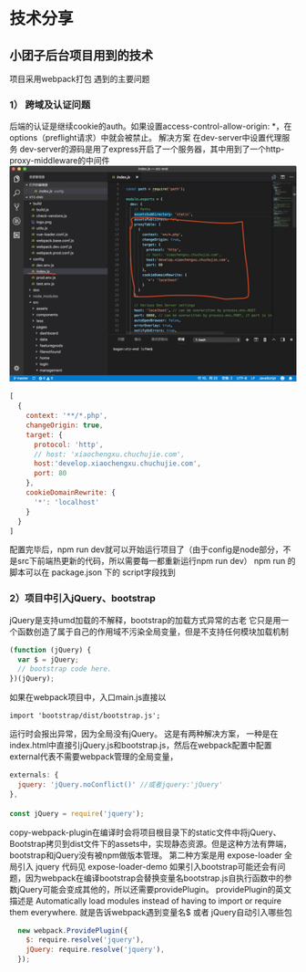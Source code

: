 # 技术分享

## 小团子后台项目用到的技术
项目采用webpack打包
遇到的主要问题
### 1） 跨域及认证问题
后端的认证是继续cookie的auth。如果设置access-control-allow-origin: *，在options（preflight请求）中就会被禁止。
解决方案 在dev-server中设置代理服务 dev-server的源码是用了express开启了一个服务器，其中用到了一个http-proxy-middleware的中间件
![picture](./assets/dev-server-proxy-config.png)
```javascript
[
  {
    context: '**/*.php',
    changeOrigin: true,
    target: {
      protocol: 'http',
      // host: 'xiaochengxu.chuchujie.com',
      host:'develop.xiaochengxu.chuchujie.com',
      port: 80
    },
    cookieDomainRewrite: {
      '*': 'localhost'
    }
  }
]

```
配置完毕后，npm run dev就可以开始运行项目了（由于config是node部分，不是src下前端热更新的代码，所以需要每一都重新运行npm run dev）
npm run 的脚本可以在 package.json 下的 script字段找到

### 2）项目中引入jQuery、bootstrap
jQuery是支持umd加载的不解释，bootstrap的加载方式异常的古老
它只是用一个函数创造了属于自己的作用域不污染全局变量，但是不支持任何模块加载机制
```javascript
(function (jQuery) {
  var $ = jQuery;
  // bootstrap code here.
})(jQuery);
```
如果在webpack项目中，入口main.js直接以
```
import 'bootstrap/dist/bootstrap.js';
```
运行时会报出异常，因为全局没有jQuery。
这是有两种解决方案，
一种是在index.html中直接引jQuery.js和bootstrap.js，然后在webpack配置中配置external代表不需要webpack管理的全局变量，
```javascript
externals: {
  jquery: 'jQuery.noConflict()' //或者jquery:'jQuery'
},

const jQuery = require('jquery');
```
copy-webpack-plugin在编译时会将项目根目录下的static文件中将jQuery、Bootstrap拷贝到dist文件下的assets中，实现静态资源。但是这种方法有弊端，bootstrap和jQuery没有被npm做版本管理。
第二种方案是用 expose-loader 全局引入 jquery
代码见 expose-loader-demo
如果引入bootstrap可能还会有问题，因为webpack在编译bootstrap会替换变量名bootstrap.js自执行函数中的参数jQuery可能会变成其他的，所以还需要providePlugin。
providePlugin的英文描述是
Automatically load modules instead of having to import or require them everywhere.
就是告诉webpack遇到变量名$ 或者 jQuery自动引入哪些包

```javascript
  new webpack.ProvidePlugin({
    $: require.resolve('jquery'),
    jQuery: require.resolve('jquery'),
  });
```